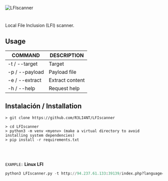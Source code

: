 ![LFIscanner](https://user-images.githubusercontent.com/75953873/177439268-5a14bd8b-c2ce-4ba1-98a8-e014bd9e0829.png)

<h1 align="center"></h1>

Local File Inclusion (LFI) scanner.

## Usage
| COMMAND | DESCRIPTION |
| ------------- | ------------- |
| -t / --target | Target |
| -p / --payload | Payload file |
| -e / --extract | Extract content |
| -h / --help | Request help |

## Instalación / Installation
```
> git clone https://github.com/R3LI4NT/LFIscanner

> cd LFIscanner
> python3 -m venv <myenv> (make a virtual directory to avoid installing system dependencies)   
> pip install -r requirements.txt
```

</br>

</br>


`EXAMPLE:` **Linux LFI**
```python
python3 LFIscanner.py -t http://94.237.61.133:39139/index.php?language= -wc 0 -os linux
```